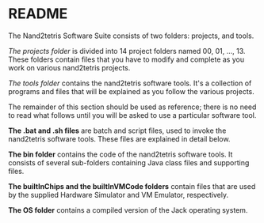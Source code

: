 # README

The Nand2tetris Software Suite consists of two folders: projects, and tools.


_The projects folder_ is divided into 14 project folders named 00, 01, ..., 13. These folders contain files that you have to modify and complete as you work on various nand2tetris projects.


_The tools folder_ contains the nand2tetris software tools. It's a collection of programs and files that will be explained as you follow the various projects.


The remainder of this section should be used as reference; there is no need to read what follows until you will be asked to use a particular software tool.


**The .bat and .sh files** are batch and script files, used to invoke the nand2tetris software tools. These files are explained in detail below.


**The bin folder** contains the code of the nand2tetris software tools. It consists of several sub-folders containing Java class files and supporting files.


**The builtInChips and the builtInVMCode folders** contain files that are used by the supplied Hardware Simulator and VM Emulator, respectively.


**The OS folder** contains a compiled version of the Jack operating system.
